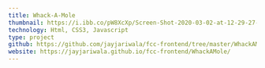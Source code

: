 ```yaml
---
title: Whack-A-Mole
thumbnail: https://i.ibb.co/pW8XcXp/Screen-Shot-2020-03-02-at-12-29-27-PM.png
technology: Html, CSS3, Javascript
type: project
github: https://github.com/jayjariwala/fcc-frontend/tree/master/WhackAMole
website: https://jayjariwala.github.io/fcc-frontend/WhackAMole/
---
```

